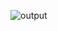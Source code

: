 ![output](https://github.com/djeada/Computational-Fluid-Dynamics-CFD-Resources/assets/37275728/e5b18034-bb88-458a-8cee-613bb4bf0c3d)

